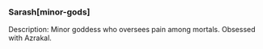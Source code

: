 ### Sarash[minor-gods]

Description: Minor goddess who oversees pain among mortals. Obsessed with Azrakal.

